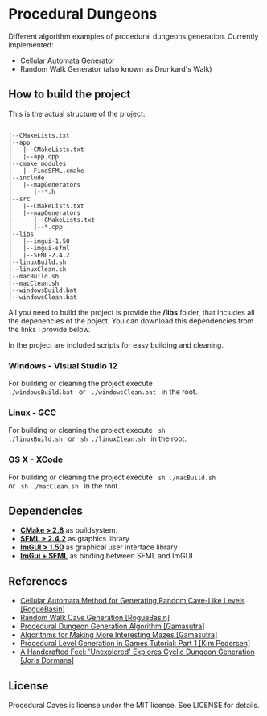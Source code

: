 # Procedural Dungeons

Different algorithm examples of procedural dungeons generation. 
Currently implemented:
* Cellular Automata Generator
* Random Walk Generator (also known as Drunkard's Walk)

## How to build the project

This is the actual structure of the project:

```
.
|--CMakeLists.txt
|--app
|   |--CMakeLists.txt
|   |--app.cpp
|--cmake_modules
|   |--FindSFML.cmake
|--include
|   |--mapGenerators
|      |--*.h
|--src
|   |--CMakeLists.txt
|   |--mapGenerators
|      |--CMakeLists.txt
|      |--*.cpp
|--libs
|   |--imgui-1.50
|   |--imgui-sfml
|   |--SFML-2.4.2
|--linuxBuild.sh
|--linuxClean.sh
|--macBuild.sh
|--macClean.sh
|--windowsBuild.bat
|--windowsClean.bat
```

All you need to build the project is provide the **/libs** folder, that includes all the depenencies of the poject. You can download this dependencies from the links I provide below.

In the project are included scripts for easy building and cleaning.

### Windows - Visual Studio 12
For building or cleaning the project execute <code> ./windowsBuild.bat </code> or <code> ./windowsClean.bat </code> in the root.

### Linux - GCC
For building or cleaning the project execute <code> sh ./linuxBuild.sh </code> or <code> sh ./linuxClean.sh </code> in the root.

### OS X - XCode
For building or cleaning the project execute <code> sh ./macBuild.sh </code> or <code> sh ./macClean.sh </code> in the root.

## Dependencies

 - **[CMake > 2.8](https://cmake.org/)** as buildsystem.
 - **[SFML > 2.4.2](https://www.sfml-dev.org/)** as graphics library
 - **[ImGUI > 1.50](https://github.com/ocornut/imgui)** as graphical user interface library
 - **[ImGui + SFML](https://github.com/eliasdaler/imgui-sfml)** as binding between SFML and ImGUI

## References

 - [Cellular Automata Method for Generating Random Cave-Like Levels [RogueBasin]](http://www.roguebasin.com/index.php?title=Cellular_Automata_Method_for_Generating_Random_Cave-Like_Levels)
 - [Random Walk Cave Generation [RogueBasin]](http://www.roguebasin.com/index.php?title=Random_Walk_Cave_Generation)
 - [Procedural Dungeon Generation Algorithm [Gamasutra]](http://www.gamasutra.com/blogs/AAdonaac/20150903/252889/Procedural_Dungeon_Generation_Algorithm.php)
 - [Algorithms for Making More Interesting Mazes [Gamasutra]](http://www.gamasutra.com/blogs/HermanTulleken/20161005/282629/Algorithms_for_making_more_interesting_mazes.php)
 - [Procedural Level Generation in Games Tutorial: Part 1 [Kim Pedersen]](https://www.raywenderlich.com/49502/procedural-level-generation-in-games-tutorial-part-1)
 - [A Handcrafted Feel: 'Unexplored' Explores Cyclic Dungeon Generation [Joris Dormans]](http://ctrl500.com/tech/handcrafted-feel-dungeon-generation-unexplored-explores-cyclic-dungeon-generation/)

## License

Procedural Caves is license under the MIT license. See LICENSE for details.